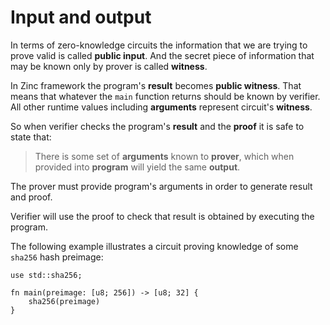 # Input and output

In terms of zero-knowledge circuits the information that we are trying to prove valid is called **public input**.
And the secret piece of information that may be known only by prover is called **witness**.

In Zinc framework the program's **result** becomes **public witness**.
That means that whatever the `main` function returns should be known by verifier.
All other runtime values including **arguments** represent circuit's **witness**.

So when verifier checks the program's **result** and the **proof**
it is safe to state that:

> There is some set of **arguments** known to **prover**, which
> when provided into **program** will yield the same **output**.


The prover must provide program's arguments in order to generate result and proof.

Verifier will use the proof to check that result is obtained by executing the program.

The following example illustrates a circuit proving knowledge of some
`sha256` hash preimage:

```rust,no_run,noplaypen
use std::sha256;

fn main(preimage: [u8; 256]) -> [u8; 32] {
    sha256(preimage)
}
```
